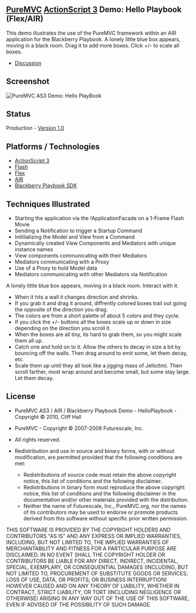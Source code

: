 ## [PureMVC](http://puremvc.github.com/) [ActionScript 3](https://github.com/PureMVC/puremvc-as3-standard-framework/wiki) Demo: Hello Playbook (Flex/AIR)
This demo illustrates the use of the PureMVC framework within an AIR application for the Blackberry Playbook. A lonely little blue box appears, moving in a black room. Drag it to add more boxes. Click +/- to scale all boxes.

* [Discussion](http://forums.puremvc.org/index.php?topic=1831.0)

## Screenshot
![PureMVC AS3 Demo: Hello PlayBook](http://puremvc.org/pages/images/screenshots/PureMVC-Shot-AS3-AIR-HelloPlayBook.png)

## Status
Production - [Version 1.0](https://github.com/PureMVC/puremvc-as3-demo-air-helloplaybook/blob/master/VERSION)

## Platforms / Technologies
* [ActionScript 3](http://en.wikipedia.org/wiki/ActionScript)
* [Flash](http://en.wikipedia.org/wiki/Adobe_flash)
* [Flex](http://en.wikipedia.org/wiki/Adobe_Flex)
* [AIR](http://en.wikipedia.org/wiki/Adobe_AIR)
* [Blackberry Playbook SDK](https://developer.blackberry.com/air/)

## Techniques Illustrated

* Starting the application via the !ApplicationFacade on a 1-Frame Flash Movie 
* Sending a Notification to trigger a Startup Command 
* Initilializing the Model and View from a Command
* Dynamically created View Components and Mediators with unique instance names
* View components communicating with their Mediators
* Mediators communicating with a Proxy
* Use of a Proxy to hold Model data 
* Mediators communicating with other Mediators via Notification

A lonely little blue box appears, moving in a black room. Interact with it. 

* When it hits a wall it changes direction and shrinks.
* If you grab it and drag it around, diffrently colored boxes trail out going the opposite of the direction you drag.
* The colors are from a short palette of about 5 colors and they cycle. 
* If you click the +/- buttons all the boxes scale up or down in size depending on the direction you scroll it.
* When the boxes are all tiny, its hard to grab them, so you might scale them all up.
* Catch one and hold on to it. Allow the others to decay in size a bit by bouncing off the walls. Then drag around to emit some, let them decay, etc.
* Scale them up until they all look like a jigging mass of Jello(tm). Then scroll farther, most wrap around and become small, but some stay large. Let them decay.

## License
* PureMVC AS3 / AIR / Blackberry Playbook Demo - HelloPlaybook - Copyright © 2010, Cliff Hall
* PureMVC - Copyright © 2007-2008 Futurescale, Inc.
* All rights reserved.

* Redistribution and use in source and binary forms, with or without modification, are permitted provided that the following conditions are met:

  * Redistributions of source code must retain the above copyright notice, this list of conditions and the following disclaimer.
  * Redistributions in binary form must reproduce the above copyright notice, this list of conditions and the following disclaimer in the documentation and/or other materials provided with the distribution.
  * Neither the name of Futurescale, Inc., PureMVC.org, nor the names of its contributors may be used to endorse or promote products derived from this software without specific prior written permission.

THIS SOFTWARE IS PROVIDED BY THE COPYRIGHT HOLDERS AND CONTRIBUTORS "AS IS" AND ANY EXPRESS OR IMPLIED WARRANTIES, INCLUDING, BUT NOT LIMITED TO, THE IMPLIED WARRANTIES OF MERCHANTABILITY AND FITNESS FOR A PARTICULAR PURPOSE ARE DISCLAIMED. IN NO EVENT SHALL THE COPYRIGHT HOLDER OR CONTRIBUTORS BE LIABLE FOR ANY DIRECT, INDIRECT, INCIDENTAL, SPECIAL, EXEMPLARY, OR CONSEQUENTIAL DAMAGES (INCLUDING, BUT NOT LIMITED TO, PROCUREMENT OF SUBSTITUTE GOODS OR SERVICES; LOSS OF USE, DATA, OR PROFITS; OR BUSINESS INTERRUPTION) HOWEVER CAUSED AND ON ANY THEORY OF LIABILITY, WHETHER IN CONTRACT, STRICT LIABILITY, OR TORT (INCLUDING NEGLIGENCE OR OTHERWISE) ARISING IN ANY WAY OUT OF THE USE OF THIS SOFTWARE, EVEN IF ADVISED OF THE POSSIBILITY OF SUCH DAMAGE.